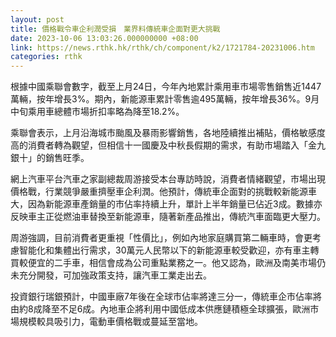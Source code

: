 ```yaml
---
layout: post
title: 價格戰令車企利潤受損　業界料傳統車企面對更大挑戰
date: 2023-10-06 13:03:26.000000000 +08:00
link: https://news.rthk.hk/rthk/ch/component/k2/1721784-20231006.htm
categories: rthk
---
```


根據中國乘聯會數字，截至上月24日，今年內地累計乘用車市場零售銷售近1447萬輛，按年增長3%。期內，新能源車累計零售逾495萬輛，按年增長36%。9月中旬乘用車總體市場折扣率略為降至18.2%。

乘聯會表示，上月沿海城市颱風及暴雨影響銷售，各地陸續推出補貼，價格敏感度高的消費者轉為觀望，但相信十一國慶及中秋長假期的需求，有助市場踏入「金九銀十」的銷售旺季。

網上汽車平台汽車之家副總裁周游接受本台專訪時說，消費者情緒觀望，市場出現價格戰，行業競爭嚴重擠壓車企利潤。他預計，傳統車企面對的挑戰較新能源車大，因為新能源車產銷量的市佔率持續上升，單計上半年銷量已佔近3成。數據亦反映車主正從燃油車替換至新能源車，隨著新產品推出，傳統汽車面臨更大壓力。

周游強調，目前消費者更重視「性價比」，例如內地家庭購買第二輛車時，會更考慮智能化和集體出行需求，30萬元人民幣以下的新能源車較受歡迎，亦有車主轉買較便宜的二手車，相信會成為公司重點業務之一。他又認為，歐洲及南美市場仍未充分開發，可加強政策支持，讓汽車工業走出去。

投資銀行瑞銀預計，中國車廠7年後在全球市佔率將達三分一，傳統車企市佔率將由約8成降至不足6成。內地車企將利用中國低成本供應鏈積極全球擴張，歐洲市場規模較具吸引力，電動車價格戰或蔓延至當地。
